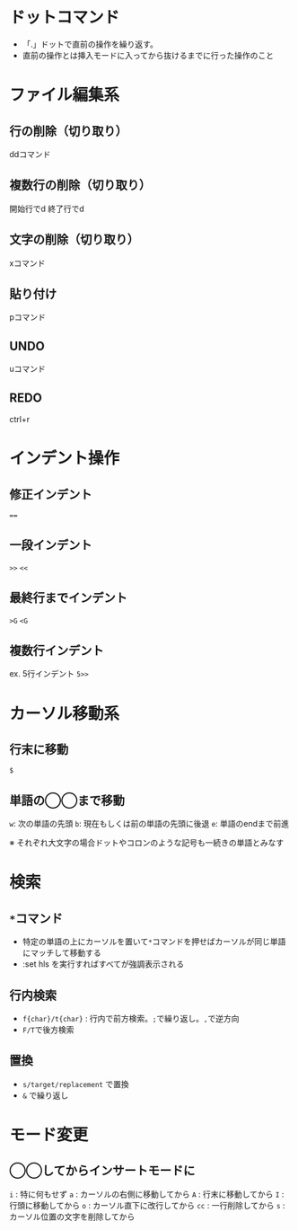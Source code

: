 # ドットコマンド
- 「.」ドットで直前の操作を繰り返す。
- 直前の操作とは挿入モードに入ってから抜けるまでに行った操作のこと

# ファイル編集系
## 行の削除（切り取り）
ddコマンド

## 複数行の削除（切り取り）
開始行でd
終了行でd

## 文字の削除（切り取り）
xコマンド

## 貼り付け
pコマンド

## UNDO
uコマンド

## REDO
ctrl+r


# インデント操作
## 修正インデント
`==`

## 一段インデント
`>>` 
`<<`


## 最終行までインデント
`>G`
`<G`

## 複数行インデント
ex. 5行インデント
`5>>`


# カーソル移動系
## 行末に移動
`$`

## 単語の◯◯まで移動
`w`: 次の単語の先頭
`b`: 現在もしくは前の単語の先頭に後退
`e`: 単語のendまで前進

※ それぞれ大文字の場合ドットやコロンのような記号も一続きの単語とみなす

# 検索
## `*`コマンド
- 特定の単語の上にカーソルを置いて`*`コマンドを押せばカーソルが同じ単語にマッチして移動する
- :set hls を実行すればすべてが強調表示される

## 行内検索
- `f{char}/t{char}` : 行内で前方検索。`;`で繰り返し。`,`で逆方向
- `F/T`で後方検索

## 置換
- `s/target/replacement` で置換
- `&` で繰り返し


# モード変更
## ◯◯してからインサートモードに
`i` : 特に何もせず
`a` : カーソルの右側に移動してから
`A` : 行末に移動してから
`I` : 行頭に移動してから
`o` : カーソル直下に改行してから
`cc` : 一行削除してから
`s` : カーソル位置の文字を削除してから



